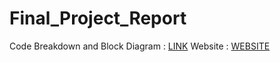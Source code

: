 # Final_Project_Report

Code Breakdown and Block Diagram : [LINK](https://github.com/Team-Spyderover/Final_Project_Report/blob/f1d07d71e43c1f9e447d4363e0dc4019aef8f4cc/Project_Code.md)
Website : [WEBSITE](https://team-spyderover.github.io/)

